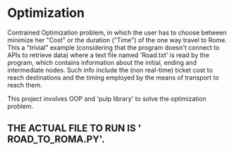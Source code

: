 # Optimization
Contrained Optimization problem, in which the user has to choose between minimize her "Cost" or the duration ("Time")  of the one way travel to Rome. This a "trivial" example (considering that the program doesn't connect to APIs to retrieve data) where a text file named 'Road.txt' is read by the program, which contains information about the initial, ending and intermediate nodes. Such info include the (non real-time) ticket cost to reach destinations and the timing employed by the means of transport to reach them.

This project involves OOP and 'pulp library' to solve the optimization problem.
## THE ACTUAL FILE TO RUN IS ' ROAD_TO_ROMA.PY'.
 
